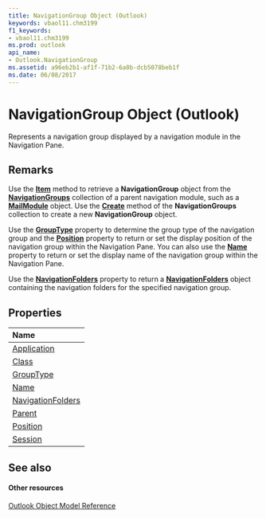 ```yaml
---
title: NavigationGroup Object (Outlook)
keywords: vbaol11.chm3199
f1_keywords:
- vbaol11.chm3199
ms.prod: outlook
api_name:
- Outlook.NavigationGroup
ms.assetid: a96eb2b1-af1f-71b2-6a0b-dcb5078beb1f
ms.date: 06/08/2017
---
```



# NavigationGroup Object (Outlook)

Represents a navigation group displayed by a navigation module in the Navigation Pane.


## Remarks

Use the **[Item](navigationgroups-item-method-outlook.md)** method to retrieve a **NavigationGroup** object from the **[NavigationGroups](navigationgroups-object-outlook.md)** collection of a parent navigation module, such as a **[MailModule](mailmodule-object-outlook.md)** object. Use the **[Create](navigationgroups-create-method-outlook.md)** method of the **NavigationGroups** collection to create a new **NavigationGroup** object.

Use the **[GroupType](navigationgroup-grouptype-property-outlook.md)** property to determine the group type of the navigation group and the **[Position](navigationgroup-position-property-outlook.md)** property to return or set the display position of the navigation group within the Navigation Pane. You can also use the **[Name](navigationgroup-name-property-outlook.md)** property to return or set the display name of the navigation group within the Navigation Pane.

Use the **[NavigationFolders](navigationgroup-navigationfolders-property-outlook.md)** property to return a **[NavigationFolders](navigationfolders-object-outlook.md)** object containing the navigation folders for the specified navigation group.


## Properties



|**Name**|
|:-----|
|[Application](navigationgroup-application-property-outlook.md)|
|[Class](navigationgroup-class-property-outlook.md)|
|[GroupType](navigationgroup-grouptype-property-outlook.md)|
|[Name](navigationgroup-name-property-outlook.md)|
|[NavigationFolders](navigationgroup-navigationfolders-property-outlook.md)|
|[Parent](navigationgroup-parent-property-outlook.md)|
|[Position](navigationgroup-position-property-outlook.md)|
|[Session](navigationgroup-session-property-outlook.md)|

## See also


#### Other resources


[Outlook Object Model Reference](http://msdn.microsoft.com/library/73221b13-d8d8-99b8-3394-b95dbbfd5ddc%28Office.15%29.aspx)
